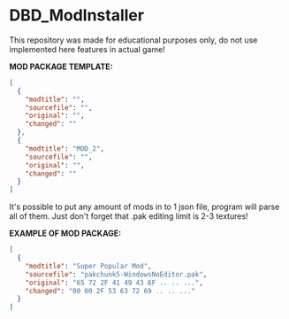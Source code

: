 # DBD_ModInstaller
This repository was made for educational purposes only, do not use implemented here features in actual game!


**MOD PACKAGE TEMPLATE:**
```json
[
  {
    "modtitle": "",
    "sourcefile": "",
    "original": "",
    "changed": ""
  },
  {
    "modtitle": "MOD_2",
    "sourcefile": "",
    "original": "",
    "changed": ""
  }
]
```
It's possible to put any amount of mods in to 1 json file, program will parse all of them. Just don't forget that .pak editing limit is 2-3 textures!


**EXAMPLE OF MOD PACKAGE:**
```json
[
  {
    "modtitle": "Super Popular Mod",
    "sourcefile": "pakchunk5-WindowsNoEditor.pak",
    "original": "65 72 2F 41 49 43 6F .. .. ...",
    "changed": "00 00 2F 53 63 72 69 .. .. ..."
  }
]
```
